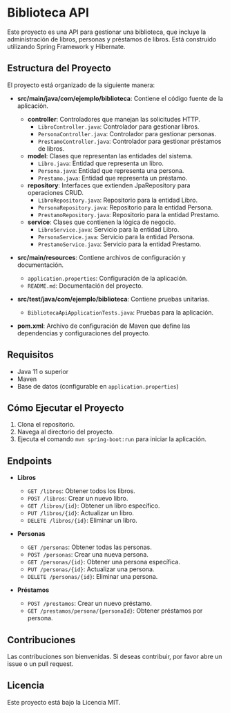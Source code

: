 # Biblioteca API

Este proyecto es una API para gestionar una biblioteca, que incluye la administración de libros, personas y préstamos de libros. Está construido utilizando Spring Framework y Hibernate.

## Estructura del Proyecto

El proyecto está organizado de la siguiente manera:

- **src/main/java/com/ejemplo/biblioteca**: Contiene el código fuente de la aplicación.
  - **controller**: Controladores que manejan las solicitudes HTTP.
    - `LibroController.java`: Controlador para gestionar libros.
    - `PersonaController.java`: Controlador para gestionar personas.
    - `PrestamoController.java`: Controlador para gestionar préstamos de libros.
  - **model**: Clases que representan las entidades del sistema.
    - `Libro.java`: Entidad que representa un libro.
    - `Persona.java`: Entidad que representa una persona.
    - `Prestamo.java`: Entidad que representa un préstamo.
  - **repository**: Interfaces que extienden JpaRepository para operaciones CRUD.
    - `LibroRepository.java`: Repositorio para la entidad Libro.
    - `PersonaRepository.java`: Repositorio para la entidad Persona.
    - `PrestamoRepository.java`: Repositorio para la entidad Prestamo.
  - **service**: Clases que contienen la lógica de negocio.
    - `LibroService.java`: Servicio para la entidad Libro.
    - `PersonaService.java`: Servicio para la entidad Persona.
    - `PrestamoService.java`: Servicio para la entidad Prestamo.

- **src/main/resources**: Contiene archivos de configuración y documentación.
  - `application.properties`: Configuración de la aplicación.
  - `README.md`: Documentación del proyecto.

- **src/test/java/com/ejemplo/biblioteca**: Contiene pruebas unitarias.
  - `BibliotecaApiApplicationTests.java`: Pruebas para la aplicación.

- **pom.xml**: Archivo de configuración de Maven que define las dependencias y configuraciones del proyecto.

## Requisitos

- Java 11 o superior
- Maven
- Base de datos (configurable en `application.properties`)

## Cómo Ejecutar el Proyecto

1. Clona el repositorio.
2. Navega al directorio del proyecto.
3. Ejecuta el comando `mvn spring-boot:run` para iniciar la aplicación.

## Endpoints

- **Libros**
  - `GET /libros`: Obtener todos los libros.
  - `POST /libros`: Crear un nuevo libro.
  - `GET /libros/{id}`: Obtener un libro específico.
  - `PUT /libros/{id}`: Actualizar un libro.
  - `DELETE /libros/{id}`: Eliminar un libro.

- **Personas**
  - `GET /personas`: Obtener todas las personas.
  - `POST /personas`: Crear una nueva persona.
  - `GET /personas/{id}`: Obtener una persona específica.
  - `PUT /personas/{id}`: Actualizar una persona.
  - `DELETE /personas/{id}`: Eliminar una persona.

- **Préstamos**
  - `POST /prestamos`: Crear un nuevo préstamo.
  - `GET /prestamos/persona/{personaId}`: Obtener préstamos por persona.

## Contribuciones

Las contribuciones son bienvenidas. Si deseas contribuir, por favor abre un issue o un pull request.

## Licencia

Este proyecto está bajo la Licencia MIT.